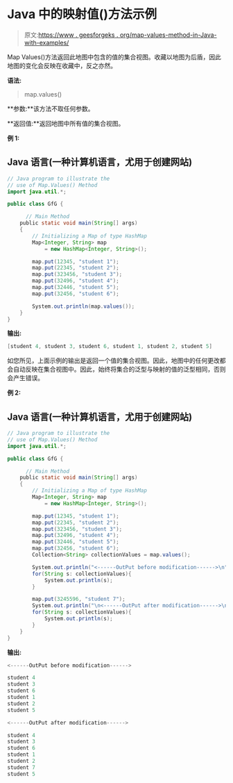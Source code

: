 # Java 中的映射值()方法示例

> 原文:[https://www . geesforgeks . org/map-values-method-in-Java-with-examples/](https://www.geeksforgeeks.org/map-values-method-in-java-with-examples/)

Map Values()方法返回此地图中包含的值的集合视图。收藏以地图为后盾，因此地图的变化会反映在收藏中，反之亦然。

**语法:**

> map.values()

**参数:**该方法不取任何参数。

**返回值:**返回地图中所有值的集合视图。

**例 1:**

## Java 语言(一种计算机语言，尤用于创建网站)

```java
// Java program to illustrate the
// use of Map.Values() Method
import java.util.*;

public class GfG {

      // Main Method
    public static void main(String[] args)
    {
        // Initializing a Map of type HashMap 
        Map<Integer, String> map
            = new HashMap<Integer, String>();

        map.put(12345, "student 1");
        map.put(22345, "student 2");
        map.put(323456, "student 3");
        map.put(32496, "student 4");
        map.put(32446, "student 5");
        map.put(32456, "student 6");

        System.out.println(map.values());
    }
}
```

**输出:**

```java
[student 4, student 3, student 6, student 1, student 2, student 5]
```

如您所见，上面示例的输出是返回一个值的集合视图。因此，地图中的任何更改都会自动反映在集合视图中。因此，始终将集合的泛型与映射的值的泛型相同，否则会产生错误。

**例 2:**

## Java 语言(一种计算机语言，尤用于创建网站)

```java
// Java program to illustrate the
// use of Map.Values() Method
import java.util.*;

public class GfG {

      // Main Method
    public static void main(String[] args)
    {
        // Initializing a Map of type HashMap 
        Map<Integer, String> map
            = new HashMap<Integer, String>();

        map.put(12345, "student 1");
        map.put(22345, "student 2");
        map.put(323456, "student 3");
        map.put(32496, "student 4");
        map.put(32446, "student 5");
        map.put(32456, "student 6");
        Collection<String> collectionValues = map.values();

        System.out.println("<------OutPut before modification------>\n");
        for(String s: collectionValues){
            System.out.println(s);
        }

        map.put(3245596, "student 7");
        System.out.println("\n<------OutPut after modification------>\n");
        for(String s: collectionValues){
            System.out.println(s);
        }
    }
}
```

**输出:**

```java
<------OutPut before modification------>

student 4
student 3
student 6
student 1
student 2
student 5

<------OutPut after modification------>

student 4
student 3
student 6
student 1
student 2
student 7
student 5
```